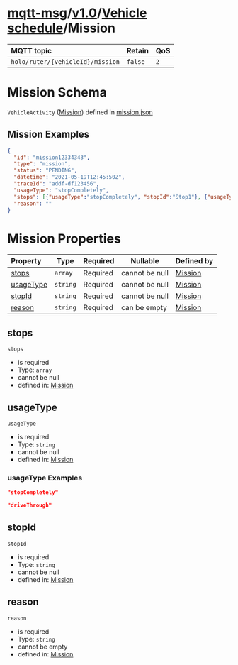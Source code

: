 # [mqtt-msg](../../../README.md)/[v1.0](../../README.md)/[Vehicle schedule](../vehicle-schedule/README.md)/Mission

MQTT topic                                          | Retain      | QoS
| :------------------------------------------------ |-------------| -------- |
```holo/ruter/{vehicleId}/mission```  | ```false``` | ```2```


# Mission Schema

`VehicleActivity` ([Mission](mission.md)) defined in [mission.json](../../schema/vehicle-schedule/mission.json)



## Mission Examples

```json
{
  "id": "mission12334343",
  "type": "mission",
  "status": "PENDING",
  "datetime": "2021-05-19T12:45:50Z",
  "traceId": "addf-df123456",
  "usageType": "stopCompletely",
  "stops": [{"usageType":"stopCompletely", "stopId":"Stop1"}, {"usageType":"driveThrough", "stopId":"Stop2"}],
  "reason": ""
}
```

# Mission Properties

| Property                          | Type      | Required | Nullable       | Defined by                                                                                                   |
| :-------------------------------- | --------- | -------- | -------------- | :----------------------------------------------------------------------------------------------------------- |
| [stops](#stops) | `array`  | Required | cannot be null | [Mission](mission-properties-stops.md "\#/properties/usageType#/properties/stops") |
| [usageType](#usageType) | `string`  | Required | cannot be null | [Mission](mission-properties-usageType.md "\#/properties/usageType#/properties/usageType") |
| [stopId](#stopId) | `string`  | Required | cannot be null | [Mission](mission-properties-stopId.md "\#/properties/stopId#/properties/stopId") |
| [reason](#reason) | `string`  | Required | can be empty | [Mission](mission-properties-reason.md "\#/properties/reason#/properties/reason") |

## stops
`stops`

-   is required
-   Type: `array`
-   cannot be null
-   defined in:   [Mission](mission-properties-stops.md "\#/properties/usageType#/properties/stops")

## usageType

`usageType`

-   is required
-   Type: `string`
-   cannot be null
-   defined in:   [Mission](mission-properties-usageType.md "\#/properties/usageType#/properties/usageType") 

### usageType Examples

```json
"stopCompletely"
```
```json
"driveThrough"
```

## stopId

`stopId`

-   is required
-   Type: `string`
-   cannot be null
-   defined in:   [Mission](mission-properties-stopId.md "\#/properties/stopId#/properties/stopId")


## reason

`reason`

-   is required
-   Type: `string`
-   cannot be empty
-   defined in:   [Mission](mission-properties-reason.md "\#/properties/reason#/properties/reason")